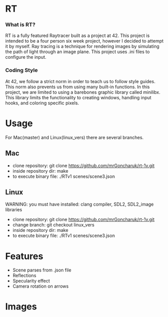 # RT

### What is RT?

RT is a fully featured Raytracer built as a project at 42. This project is intended to be a four person six week project, however I decided to attempt it by myself. Ray tracing is a technique for rendering images by simulating the path of light through an image plane. This project uses .ini files to configure the input.

### Coding Style

At 42, we follow a strict norm in order to teach us to follow style guides. This norm also prevents us from using many built-in functions. In this project, we are limited to using a barebones graphic library called minilibx. This library limits the functionality to creating windows, handling input hooks, and coloring specific pixels.

# Usage

For Mac(master) and Linux(linux_vers) there are several branches.
## Mac
- clone repository: git clone https://github.com/mrGoncharuk/rt-1v.git
- inside repository dir: make
- to execute binary file: ./RTv1 scenes/scene3.json 

## Linux
WARNING: you must have installed: clang compiler, SDL2, SDL2_image libraries
- clone repository: git clone https://github.com/mrGoncharuk/rt-1v.git
- change branch: git checkout linux_vers
- inside repository dir: make
- to execute binary file: ./RTv1 scenes/scene3.json

# Features
 
 - Scene parses from .json file
 - Reflections
 - Specularity effect
 - Camera rotation on arrows
 
# Images

